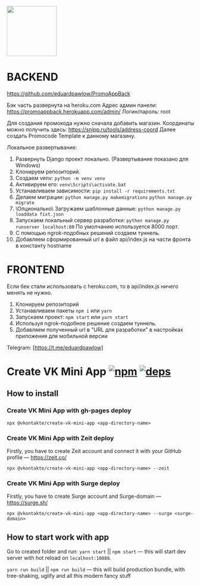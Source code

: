 [<img width="134" src="https://vk.com/images/apps/mini_apps/vk_mini_apps_logo.svg">](https://vk.com/services)

# BACKEND

https://github.com/eduardpawlow/PromoAppBack

Бэк часть развернута на heroku.com
Адрес админ панели: https://promoappback.herokuapp.com/admin/ Логин/пароль: root

Для создания промокода нужно сначала добавить магазин. Координаты можно получить здесь: https://snipp.ru/tools/address-coord
Далее создать Promocode Template к данному магазину.

Локальное развертывание:
1) Развернуть Django проект локально. (Развертывание показано для Windows)
2) Клонируем репозиторий.
3) Создаем venv: `python -m venv venv`
4) Активируем его: `venv\Scripts\activate.bat`
5) Устанавливаем зависимости: `pip install -r requirements.txt`
6) Делаем миграции: `python manage.py makemigrations` `python manage.py migrate`
7) \Опционально\ Загружаем шаблонные данные: `python manage.py loaddata fixt.json`
8) Запускаем локальный сервер разработки: `python manage.py runserver localhost:80` По умолчанию используется 8000 порт.
9) С помощью ngrok-подобных решений создаем туннель.
10) Добавляем сформированный url в файл  api/index.js на части фронта в константу hostname

# FRONTEND

Если бек стали использовать с heroku.com, то в api/index.js ничего менять не нужно.

1) Клонируем репозиторий
2) Устанавливаем пакеты `npm i` или `yarn`
3) Запускаем проект: `npm start` или `yarn start` 
3) Используя ngrok-подобное решение создаем туннель.
4) Добавляем полученный url в "URL для разработки" в настройках приложения для мобильной версии

Telegram: [https://t.me/eduardpawlow]

# Create VK Mini App [![npm][npm]][npm-url] [![deps][deps]][deps-url]

## How to install

### Create VK Mini App with gh-pages deploy

`npx @vkontakte/create-vk-mini-app <app-directory-name>`

### Create VK Mini App with Zeit deploy

Firstly, you have to create Zeit account and connect it with your GitHub profile — https://zeit.co/

`npx @vkontakte/create-vk-mini-app <app-directory-name> --zeit`

### Create VK Mini App with Surge deploy

Firstly, you have to create Surge account and Surge-domain — https://surge.sh/

`npx @vkontakte/create-vk-mini-app <app-directory-name> --surge <surge-domain>`

## How to start work with app

Go to created folder and run:
`yarn start` || `npm start` — this will start dev server with hot reload on `localhost:10888`.

`yarn run build` || `npm run build` — this will build production bundle, with tree-shaking, uglify and all this modern fancy stuff

[npm]: https://img.shields.io/npm/v/@vkontakte/create-vk-mini-app.svg
[npm-url]: https://npmjs.com/package/@vkontakte/create-vk-mini-app

[deps]: https://img.shields.io/david/vkcom/create-vk-mini-app.svg
[deps-url]: https://david-dm.org/vkcom/create-vk-mini-app

